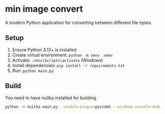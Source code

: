 # min image convert

A modern Python application for converting between different file types.

## Setup

1. Ensure Python 3.13+ is installed
2. Create virtual environment: `python -m venv .venv`
3. Activate: `.venv\Scripts\activate` (Windows)
4. Install dependencies: `pip install -r requirements.txt`
5. Run: `python main.py`

## Build
You need to have nuitka installed for building.
```bash
python -m nuitka main.py --enable-plugin=pyside6 --windows-console-mode=disable --mode=standalone
```